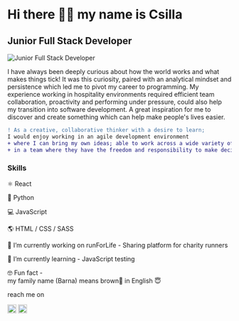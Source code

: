 # Hi there 🙋‍♀️ my name is Csilla
## Junior Full Stack Developer
![Junior Full Stack Developer](https://images.unsplash.com/photo-1590595906931-81f04f0ccebb?ixid=MXwxMjA3fDB8MHxwaG90by1wYWdlfHx8fGVufDB8fHw%3D&ixlib=rb-1.2.1&auto=format&fit=crop&w=1000&h=200&q=100)

I have always been deeply curious about how the world works and what makes things tick! It was this curiosity, paired with an analytical mindset and persistence which led me to pivot my career to programming.
My experience working in hospitality environments required efficient team collaboration, proactivity and performing under pressure, could also help my transition into software development. A great inspiration for me to discover and create something which can help make people's lives easier. 
```diff
! As a creative, collaborative thinker with a desire to learn;
I would enjoy working in an agile development environment
+ where I can bring my own ideas; able to work across a wide variety of tasks to further develop my knowledge
+ in a team where they have the freedom and responsibility to make decisions
```

### Skills
 ⚛️ React
 
 🐍 Python
 
 💻 JavaScript
 
 🌎  HTML / CSS / SASS 
 
 🔭 I’m currently working on runForLife - Sharing platform for charity runners 
 
 🌱 I’m currently learning - JavaScript testing 
 
 🤓 Fun fact -  
    my family name (Barna) means brown🤎 in English 😇 

reach me on 

[<img src='https://cdn.jsdelivr.net/npm/simple-icons@3.0.1/icons/linkedin.svg' alt='linkedin' height='20'>](https://www.linkedin.com/in/https://www.linkedin.com/in/csilla-barna//)  [<img src='https://cdn.jsdelivr.net/npm/simple-icons@3.0.1/icons/icloud.svg' alt='website' height='20'>](https://csillabarna.github.io/)  

